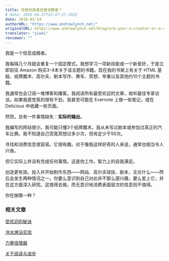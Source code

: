 ```yaml
---
title: 你是创造者还是消费者？
# date: 2025-04-27T15:47:27.102Z
date: 2016-03-14
authorURL: "https://www.andrewlynch.net/"
originalURL: https://www.andrewlynch.net/blog/are-your-a-creator-or-a-consumer
translator: "yiwei"
reviewer: ""
---
```


<!-- more -->

<!-- 2016年3月14日
预计阅读时间：2分钟 -->

我是一个信息成瘾者。

我每隔几个月就会重复一个固定模式。我想学习一项新技能或一个新爱好，于是立即前往 Amazon 购买3-4本关于该主题的书籍。现在我的书架上有关于 HTML 基础、纸牌魔术、高尔夫、剧本写作、赛车、冥想、举重以及其他约10个主题的书籍。

我通常也会订阅一堆博客和播客。我阅读所有最受欢迎的文章，收听最佳专家访谈。如果我感觉真的很有干劲，我甚至可能在 Evernote 上做一些笔记，或在 Delicious 中收藏一些页面。

然而，总有一件事情缺失：**实际的输出**。

我编写的网站很少。我可能只懂3个纸牌魔术。我从未写过剧本或参加过真正的汽车比赛。我不知道自己究竟冥想过多少次，但肯定少于50次。

寻找和消费信息很容易。它很有趣。对于像我这样好奇的人来说，通常也相当令人兴奋。

但它实际上并没有完成任何事情。这是伪工作。智力上的自我满足。

创造更有效。投入并开始制作东西——网站、高尔夫球技、剧本，无论什么——然后会发生两种情况之一。你要么意识到自己对此并不那么感兴趣，要么爱上它，并在这方面深入研究。这值得去做。而无意识地消费表面层次的信息则不值得。

你在做哪一种？

### 相关文章

[受欢迎的秘诀][1]

[冷水淋浴实验][2]

[力量倍增器][3]

[关于阅读与进步][4]


[1]: http://www.andrewlynch.net/blog/the-secrets-of-being-likeable
[2]: http://www.andrewlynch.net/blog/the-cold-shower-experiment
[3]: http://www.andrewlynch.net/blog/force-multipliers
[4]: http://www.andrewlynch.net/blog/on-reading-and-progress